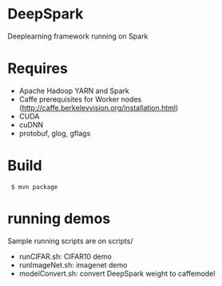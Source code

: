 # DeepSpark
Deeplearning framework running on Spark

# Requires
* Apache Hadoop YARN and Spark
* Caffe prerequisites for Worker nodes (http://caffe.berkeleyvision.org/installation.html)
* CUDA
* cuDNN
* protobuf, glog, gflags

# Build
<code> $ mvn package </code>

# running demos
Sample running scripts are on scripts/
* runCIFAR.sh: CIFAR10 demo
* runImageNet.sh: imagenet demo
* modelConvert.sh: convert DeepSpark weight to caffemodel
